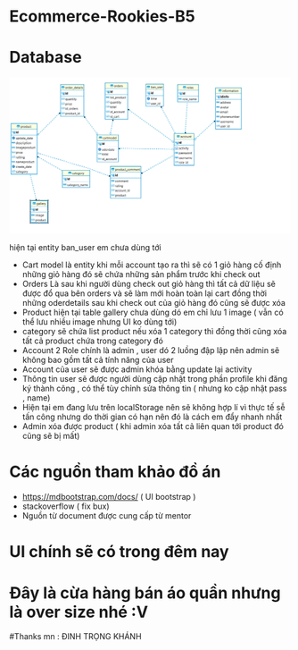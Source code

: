 # Ecommerce-Rookies-B5
# Database
![img.png](img.png)

hiện tại entity ban_user em chưa dùng tới

- Cart model là entity khi mỗi account tạo ra thì sẽ có 1 giỏ hàng cố định những giỏ hàng đó sẽ chứa những sản phẩm trước khi check out
- Orders Là sau khi người dùng check out giỏ hàng thì tất cả dữ liệu sẽ được đổ qua bên orders và sẽ làm mới hoàn toàn lại cart đồng thời những oderdetails sau khi check out của giỏ hàng đó cũng sẽ được xóa
- Product hiện tại table gallery chưa dùng dó em chỉ lưu 1 image ( vẫn có thể lưu nhiều image nhưng UI ko dùng tới)
- category sẽ chứa list product nếu xóa 1 category thì đồng thời cũng xóa tất cả product chứa trong category đó
- Account 2 Role chính là admin , user dó 2 luồng đập lập nên admin sẽ không bao gồm tất cả tính năng của user
- Account của user sẽ được admin khóa bằng update lại activity
- Thông tin user sẽ được người dùng cập nhật trong phần profile khi đăng ký thành công , có thể tùy chỉnh sửa thông tin ( nhưng ko cập nhật pass , name)
- Hiện tại em đang lưu trên localStorage nên sẽ không hợp lí vì thực tế sễ tấn công nhưng do thời gian có hạn nên đó là cách em đẩy nhanh nhất
- Admin xóa được product ( khi admin xóa tất cả liên quan tới product đó cũng sẽ bị mất)
# Các nguồn tham khảo đồ án
- https://mdbootstrap.com/docs/ ( UI bootstrap )
- stackoverflow ( fix bux)
- Nguồn từ document được cung cấp từ mentor
# UI chính sẽ có trong đêm nay 

# Đây là cừa hàng bán áo quần nhưng là over size nhé :V
#Thanks mn : ĐINH TRỌNG KHÁNH 
